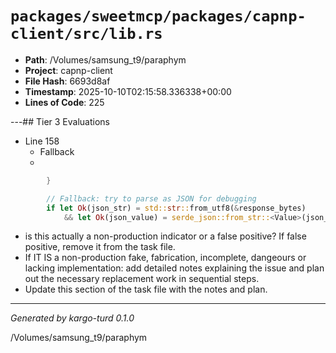 # `packages/sweetmcp/packages/capnp-client/src/lib.rs`

- **Path**: /Volumes/samsung_t9/paraphym
- **Project**: capnp-client
- **File Hash**: 6693d8af  
- **Timestamp**: 2025-10-10T02:15:58.336338+00:00  
- **Lines of Code**: 225

---## Tier 3 Evaluations


- Line 158
  - Fallback
  - 

```rust
        }

        // Fallback: try to parse as JSON for debugging
        if let Ok(json_str) = std::str::from_utf8(&response_bytes)
            && let Ok(json_value) = serde_json::from_str::<Value>(json_str) {
```

- is this actually a non-production indicator or a false positive? If false positive, remove it from the task file.
- If IT IS a non-production fake, fabrication, incomplete, dangeours or lacking implementation: add detailed notes explaining the issue and plan out the necessary replacement work in sequential steps. 
- Update this section of the task file with the notes and plan.

---

*Generated by kargo-turd 0.1.0*

/Volumes/samsung_t9/paraphym